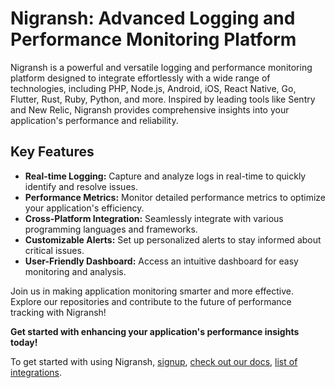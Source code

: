 # Nigransh: Advanced Logging and Performance Monitoring Platform

Nigransh is a powerful and versatile logging and performance monitoring platform designed to integrate effortlessly with a wide range of technologies, including PHP, Node.js, Android, iOS, React Native, Go, Flutter, Rust, Ruby, Python, and more. Inspired by leading tools like Sentry and New Relic, Nigransh provides comprehensive insights into your application's performance and reliability.

## Key Features

- **Real-time Logging:** Capture and analyze logs in real-time to quickly identify and resolve issues.
- **Performance Metrics:** Monitor detailed performance metrics to optimize your application's efficiency.
- **Cross-Platform Integration:** Seamlessly integrate with various programming languages and frameworks.
- **Customizable Alerts:** Set up personalized alerts to stay informed about critical issues.
- **User-Friendly Dashboard:** Access an intuitive dashboard for easy monitoring and analysis.

Join us in making application monitoring smarter and more effective. Explore our repositories and contribute to the future of performance tracking with Nigransh!

**Get started with enhancing your application's performance insights today!**

To get started with using Nigransh, [signup](https://nigransh.brighthustle.in), [check out our docs](https://nigransh.brighthustle.in/docs/), [list of integrations](https://nigransh.brighthustle.in/integrations/).

